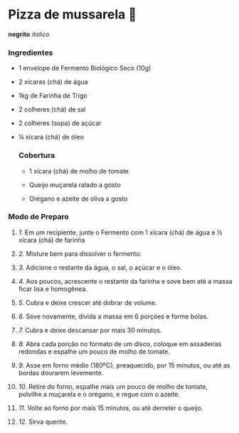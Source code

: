 # Pizza de mussarela :pizza:

**negrito** _italico_

### Ingredientes

- 1 envelope de Fermento Biológico Seco (10g)

- 2 xícaras (chá) de água

- 1kg de Farinha de Trigo

- 2 colheres (chá) de sal

- 2 colheres (sopa) de açúcar

- ¼ xícara (chá) de óleo

  ### Cobertura

  - 1 xícara (chá) de molho de tomate

  - Queijo muçarela ralado a gosto
  - Orégano e azeite de oliva a gosto



### Modo de Preparo

1. *1.* Em um recipiente, junte o Fermento com 1 xícara (chá) de água e ½ xícara (chá) de farinha

2. *2.* Misture bem para dissolver o fermento.

3. *3.* Adicione o restante da água, o sal, o açúcar e o óleo.

4. *4.* Aos poucos, acrescente o restante da farinha e sove bem até a massa ficar lisa e homogênea.

5. *5.* Cubra e deixe crescer até dobrar de volume.

6. *6.* Sove novamente, divida a massa em 6 porções e forme bolas.

7. *7.* Cubra e deixe descansar por mais 30 minutos.

8. *8.* Abra cada porção no formato de um disco, coloque em assadeiras redondas e espalhe um pouco de molho de tomate.

9. *9.* Asse em forno médio (180ºC), preaquecido, por 15 minutos, ou até as bordas dourarem levemente.

10. *10.* Retire do forno, espalhe mais um pouco de molho de tomate, polvilhe a muçarela e o orégano, e regue com o azeite.

11. *11.* Volte ao forno por mais 15 minutos, ou até derreter o queijo.

12. *12.* Sirva quente.